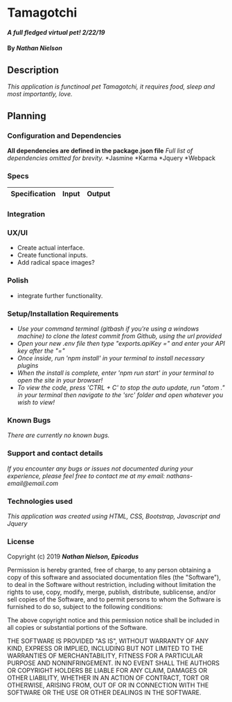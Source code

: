# Tamagotchi


#### _A full fledged virtual pet! 2/22/19_

#### By _**Nathan Nielson**_

## Description

_This application is functinoal pet Tamagotchi, it requires food, sleep and most importantly, love._

## Planning

### Configuration and Dependencies
**All dependencies are defined in the package.json file**
_Full list of dependencies omitted for brevity._
*Jasmine
*Karma
*Jquery
*Webpack





### Specs

Specification | Input | Output
------------- | ----- | ------

### Integration


### UX/UI
* Create actual interface.
* Create functional inputs.
* Add radical space images?

### Polish
* integrate further functionality.




### Setup/Installation Requirements
* _Use your command terminal (gitbash if you're using a windows machine) to clone the latest commit from Github, using the url provided_
* _Open your new .env file then type "exports.apiKey =" and enter your API key after the "="_
* _Once inside, run 'npm install' in your terminal to install necessary plugins_
* _When the install is complete, enter 'npm run start' in your terminal to open the site in your browser!_
* _To view the code, press 'CTRL + C' to stop the auto update, run "atom ." in your terminal then navigate to the 'src' folder and open whatever you wish to view!_

### Known Bugs

_There are currently no known bugs._

### Support and contact details
_If you encounter any bugs or issues not documented during your experience, please feel free to contact me at my email: nathans-email@email.com_

### Technologies used

_This application was created using HTML, CSS, Bootstrap, Javascript and Jquery_

### License

Copyright (c) 2019 **_Nathan Nielson, Epicodus_**

Permission is hereby granted, free of charge, to any person obtaining a copy
of this software and associated documentation files (the "Software"), to deal
in the Software without restriction, including without limitation the rights
to use, copy, modify, merge, publish, distribute, sublicense, and/or sell
copies of the Software, and to permit persons to whom the Software is
furnished to do so, subject to the following conditions:

The above copyright notice and this permission notice shall be included in all
copies or substantial portions of the Software.

THE SOFTWARE IS PROVIDED "AS IS", WITHOUT WARRANTY OF ANY KIND, EXPRESS OR
IMPLIED, INCLUDING BUT NOT LIMITED TO THE WARRANTIES OF MERCHANTABILITY,
FITNESS FOR A PARTICULAR PURPOSE AND NONINFRINGEMENT. IN NO EVENT SHALL THE
AUTHORS OR COPYRIGHT HOLDERS BE LIABLE FOR ANY CLAIM, DAMAGES OR OTHER
LIABILITY, WHETHER IN AN ACTION OF CONTRACT, TORT OR OTHERWISE, ARISING FROM,
OUT OF OR IN CONNECTION WITH THE SOFTWARE OR THE USE OR OTHER DEALINGS IN THE
SOFTWARE.
